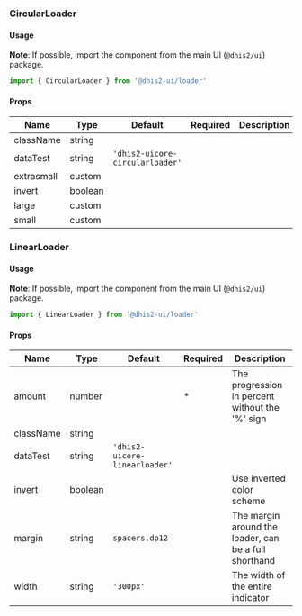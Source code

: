 ### CircularLoader

#### Usage

**Note**: If possible, import the component from the main UI (`@dhis2/ui`) package.

```js
import { CircularLoader } from '@dhis2-ui/loader'
```

#### Props

| Name       | Type    | Default                         | Required | Description |
| ---------- | ------- | ------------------------------- | -------- | ----------- |
| className  | string  |                                 |          |             |
| dataTest   | string  | `'dhis2-uicore-circularloader'` |          |             |
| extrasmall | custom  |                                 |          |             |
| invert     | boolean |                                 |          |             |
| large      | custom  |                                 |          |             |
| small      | custom  |                                 |          |             |

### LinearLoader

#### Usage

**Note**: If possible, import the component from the main UI (`@dhis2/ui`) package.

```js
import { LinearLoader } from '@dhis2-ui/loader'
```

#### Props

| Name      | Type    | Default                       | Required | Description                                           |
| --------- | ------- | ----------------------------- | -------- | ----------------------------------------------------- |
| amount    | number  |                               | \*       | The progression in percent without the '%' sign       |
| className | string  |                               |          |                                                       |
| dataTest  | string  | `'dhis2-uicore-linearloader'` |          |                                                       |
| invert    | boolean |                               |          | Use inverted color scheme                             |
| margin    | string  | `spacers.dp12`                |          | The margin around the loader, can be a full shorthand |
| width     | string  | `'300px'`                     |          | The width of the entire indicator                     |
